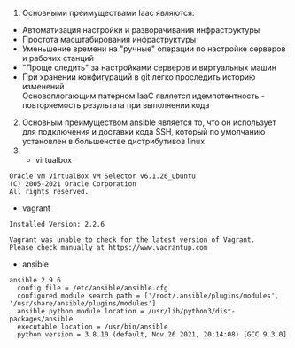 1. Основными преимуществами Iaac являются:  
* Автоматизация настройки и разворачивания инфраструктуры
* Простота масштабирования инфраструктуры
* Уменьшение времени на "ручные" операции по настройке серверов и рабочих станций
* "Проще следить" за настройками серверов и виртуальных машин
* При хранении конфигураций в git легко проследить историю изменений  
Основоплогающим патерном IaaC является идемпотентность - повторяемость результата при выполнении кода  
2. Основным преимуществом ansible является то, что он использует для подключения и доставки кода SSH, который по умолчанию установлен в большенстве дистрибутивов linux  
3. * virtualbox  
```
Oracle VM VirtualBox VM Selector v6.1.26_Ubuntu
(C) 2005-2021 Oracle Corporation
All rights reserved.
```
* vagrant 
```
Installed Version: 2.2.6

Vagrant was unable to check for the latest version of Vagrant.
Please check manually at https://www.vagrantup.com

```
* ansible
```
ansible 2.9.6
  config file = /etc/ansible/ansible.cfg
  configured module search path = ['/root/.ansible/plugins/modules', '/usr/share/ansible/plugins/modules']
  ansible python module location = /usr/lib/python3/dist-packages/ansible
  executable location = /usr/bin/ansible
  python version = 3.8.10 (default, Nov 26 2021, 20:14:08) [GCC 9.3.0]
```

